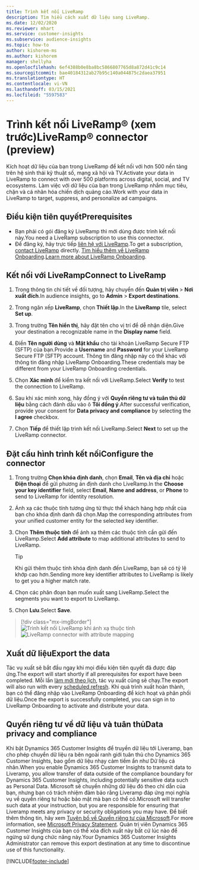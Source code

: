 ```yaml
---
title: Trình kết nối LiveRamp
description: Tìm hiểu cách xuất dữ liệu sang LiveRamp.
ms.date: 12/02/2020
ms.reviewer: mhart
ms.service: customer-insights
ms.subservice: audience-insights
ms.topic: how-to
author: kishorem-ms
ms.author: kishorem
manager: shellyha
ms.openlocfilehash: 6ef4388b0e8ba8bc5866807765d8a872d41c9c14
ms.sourcegitcommit: bae40184312ab27b95c140a044875c2daea37951
ms.translationtype: HT
ms.contentlocale: vi-VN
ms.lasthandoff: 03/15/2021
ms.locfileid: "5597583"
---
```

# <a name="liverampreg-connector-preview"></a><span data-ttu-id="14327-103">Trình kết nối LiveRamp&reg; (xem trước)</span><span class="sxs-lookup"><span data-stu-id="14327-103">LiveRamp&reg; connector (preview)</span></span>

<span data-ttu-id="14327-104">Kích hoạt dữ liệu của bạn trong LiveRamp để kết nối với hơn 500 nền tảng trên hệ sinh thái kỹ thuật số, mạng xã hội và TV.</span><span class="sxs-lookup"><span data-stu-id="14327-104">Activate your data in LiveRamp to connect with over 500 platforms across digital, social, and TV ecosystems.</span></span> <span data-ttu-id="14327-105">Làm việc với dữ liệu của bạn trong LiveRamp nhắm mục tiêu, chặn và cá nhân hóa chiến dịch quảng cáo.</span><span class="sxs-lookup"><span data-stu-id="14327-105">Work with your data in LiveRamp to target, suppress, and personalize ad campaigns.</span></span>

## <a name="prerequisites"></a><span data-ttu-id="14327-106">Điều kiện tiên quyết</span><span class="sxs-lookup"><span data-stu-id="14327-106">Prerequisites</span></span>

- <span data-ttu-id="14327-107">Bạn phải có gói đăng ký LiveRamp thì mới dùng được trình kết nối này.</span><span class="sxs-lookup"><span data-stu-id="14327-107">You need a LiveRamp subscription to use this connector.</span></span>
- <span data-ttu-id="14327-108">Để đăng ký, hãy trực tiếp [liên hệ với LiveRamp](https://liveramp.com/contact/).</span><span class="sxs-lookup"><span data-stu-id="14327-108">To get a subscription, [contact LiveRamp](https://liveramp.com/contact/) directly.</span></span> <span data-ttu-id="14327-109">[Tìm hiểu thêm về LiveRamp Onboarding](https://liveramp.com/our-platform/data-onboarding/).</span><span class="sxs-lookup"><span data-stu-id="14327-109">[Learn more about LiveRamp Onboarding](https://liveramp.com/our-platform/data-onboarding/).</span></span>

## <a name="connect-to-liveramp"></a><span data-ttu-id="14327-110">Kết nối với LiveRamp</span><span class="sxs-lookup"><span data-stu-id="14327-110">Connect to LiveRamp</span></span>

1. <span data-ttu-id="14327-111">Trong thông tin chi tiết về đối tượng, hãy chuyển đến **Quản trị viên** > **Nơi xuất đích**.</span><span class="sxs-lookup"><span data-stu-id="14327-111">In audience insights, go to **Admin** > **Export destinations**.</span></span>

1. <span data-ttu-id="14327-112">Trong ngăn xếp **LiveRamp**, chọn **Thiết lập**.</span><span class="sxs-lookup"><span data-stu-id="14327-112">In the **LiveRamp** tile, select **Set up**.</span></span>

1. <span data-ttu-id="14327-113">Trong trường **Tên hiển thị**, hãy đặt tên cho vị trí để dễ nhận diện.</span><span class="sxs-lookup"><span data-stu-id="14327-113">Give your destination a recognizable name in the **Display name** field.</span></span>

1. <span data-ttu-id="14327-114">Điền **Tên người dùng** và **Mật khẩu** cho tài khoản LiveRamp Secure FTP (SFTP) của bạn.</span><span class="sxs-lookup"><span data-stu-id="14327-114">Provide a **Username** and **Password** for your LiveRamp Secure FTP (SFTP) account.</span></span>
<span data-ttu-id="14327-115">Thông tin đăng nhập này có thể khác với thông tin đăng nhập LiveRamp Onboarding.</span><span class="sxs-lookup"><span data-stu-id="14327-115">These credentials may be different from your LiveRamp Onboarding credentials.</span></span>

1. <span data-ttu-id="14327-116">Chọn **Xác minh** để kiểm tra kết nối với LiveRamp.</span><span class="sxs-lookup"><span data-stu-id="14327-116">Select **Verify** to test the connection to LiveRamp.</span></span>

1. <span data-ttu-id="14327-117">Sau khi xác minh xong, hãy đồng ý với **Quyền riêng tư và tuân thủ dữ liệu** bằng cách đánh dấu vào ô **Tôi đồng ý**.</span><span class="sxs-lookup"><span data-stu-id="14327-117">After successful verification, provide your consent for **Data privacy and compliance** by selecting the **I agree** checkbox.</span></span>

1. <span data-ttu-id="14327-118">Chọn **Tiếp** để thiết lập trình kết nối LiveRamp.</span><span class="sxs-lookup"><span data-stu-id="14327-118">Select **Next** to set up the LiveRamp connector.</span></span>

## <a name="configure-the-connector"></a><span data-ttu-id="14327-119">Đặt cấu hình trình kết nối</span><span class="sxs-lookup"><span data-stu-id="14327-119">Configure the connector</span></span>

1. <span data-ttu-id="14327-120">Trong trường **Chọn khóa định danh**, chọn **Email**,  **Tên và địa chỉ** hoặc **Điện thoại** để gửi phương án định danh cho LiveRamp.</span><span class="sxs-lookup"><span data-stu-id="14327-120">In the **Choose your key identifier** field, select **Email**,  **Name and address**, or **Phone** to send to LiveRamp for identity resolution.</span></span>

1. <span data-ttu-id="14327-121">Ánh xạ các thuộc tính tương ứng từ thực thể khách hàng hợp nhất của bạn cho khóa định danh đã chọn.</span><span class="sxs-lookup"><span data-stu-id="14327-121">Map the corresponding attributes from your unified customer entity for the selected key identifier.</span></span>

1. <span data-ttu-id="14327-122">Chọn **Thêm thuộc tính** để ánh xạ thêm các thuộc tính cần gửi đến LiveRamp.</span><span class="sxs-lookup"><span data-stu-id="14327-122">Select **Add attribute** to map additional attributes to send to LiveRamp.</span></span>

   > [!TIP]
   > <span data-ttu-id="14327-123">Khi gửi thêm thuộc tính khóa định danh đến LiveRamp, bạn sẽ có tỷ lệ khớp cao hơn.</span><span class="sxs-lookup"><span data-stu-id="14327-123">Sending more key identifier attributes to LiveRamp is likely to get you a higher match rate.</span></span>

1. <span data-ttu-id="14327-124">Chọn các phân đoạn bạn muốn xuất sang LiveRamp.</span><span class="sxs-lookup"><span data-stu-id="14327-124">Select the segments you want to export to LiveRamp.</span></span>

1. <span data-ttu-id="14327-125">Chọn **Lưu**.</span><span class="sxs-lookup"><span data-stu-id="14327-125">Select **Save**.</span></span>

> [!div class="mx-imgBorder"]
> <span data-ttu-id="14327-126">![Trình kết nối LiveRamp khi ánh xạ thuộc tính](media/export-liveramp-segments.png "Trình kết nối LiveRamp khi ánh xạ thuộc tính")</span><span class="sxs-lookup"><span data-stu-id="14327-126">![LiveRamp connector with attribute mapping](media/export-liveramp-segments.png "LiveRamp connector with attribute mapping")</span></span>

## <a name="export-the-data"></a><span data-ttu-id="14327-127">Xuất dữ liệu</span><span class="sxs-lookup"><span data-stu-id="14327-127">Export the data</span></span>

<span data-ttu-id="14327-128">Tác vụ xuất sẽ bắt đầu ngay khi mọi điều kiện tiên quyết đã được đáp ứng.</span><span class="sxs-lookup"><span data-stu-id="14327-128">The export will start shortly if all prerequisites for export have been completed.</span></span> <span data-ttu-id="14327-129">Mỗi lần [làm mới theo lịch](system.md#schedule-tab), tác vụ xuất cũng sẽ chạy.</span><span class="sxs-lookup"><span data-stu-id="14327-129">The export will also run with every [scheduled refresh](system.md#schedule-tab).</span></span>
<span data-ttu-id="14327-130">Khi quá trình xuất hoàn thành, bạn có thể đăng nhập vào LiveRamp Onboarding để kích hoạt và phân phối dữ liệu.</span><span class="sxs-lookup"><span data-stu-id="14327-130">Once the export is successfully completed, you can sign in to LiveRamp Onboarding to activate and distribute your data.</span></span>

## <a name="data-privacy-and-compliance"></a><span data-ttu-id="14327-131">Quyền riêng tư về dữ liệu và tuân thủ</span><span class="sxs-lookup"><span data-stu-id="14327-131">Data privacy and compliance</span></span>

<span data-ttu-id="14327-132">Khi bật Dynamics 365 Customer Insights để truyền dữ liệu tới Liveramp, bạn cho phép chuyển dữ liệu ra bên ngoài ranh giới tuân thủ cho Dynamics 365 Customer Insights, bao gồm dữ liệu nhạy cảm tiềm ẩn như Dữ liệu cá nhân.</span><span class="sxs-lookup"><span data-stu-id="14327-132">When you enable Dynamics 365 Customer Insights to transmit data to Liveramp, you allow transfer of data outside of the compliance boundary for Dynamics 365 Customer Insights, including potentially sensitive data such as Personal Data.</span></span> <span data-ttu-id="14327-133">Microsoft sẽ chuyển những dữ liệu đó theo chỉ dẫn của bạn, nhưng bạn có trách nhiệm đảm bảo rằng Liveramp đáp ứng mọi nghĩa vụ về quyền riêng tư hoặc bảo mật mà bạn có thể có.</span><span class="sxs-lookup"><span data-stu-id="14327-133">Microsoft will transfer such data at your instruction, but you are responsible for ensuring that Liveramp meets any privacy or security obligations you may have.</span></span> <span data-ttu-id="14327-134">Để biết thêm thông tin, hãy xem [Tuyên bố về Quyền riêng tư của Microsoft](https://go.microsoft.com/fwlink/?linkid=396732).</span><span class="sxs-lookup"><span data-stu-id="14327-134">For more information, see [Microsoft Privacy Statement](https://go.microsoft.com/fwlink/?linkid=396732).</span></span>
<span data-ttu-id="14327-135">Quản trị viên Dynamics 365 Customer Insights của bạn có thể xóa đích xuất này bất cứ lúc nào để ngừng sử dụng chức năng này.</span><span class="sxs-lookup"><span data-stu-id="14327-135">Your Dynamics 365 Customer Insights Administrator can remove this export destination at any time to discontinue use of this functionality.</span></span>

[!INCLUDE[footer-include](../includes/footer-banner.md)]